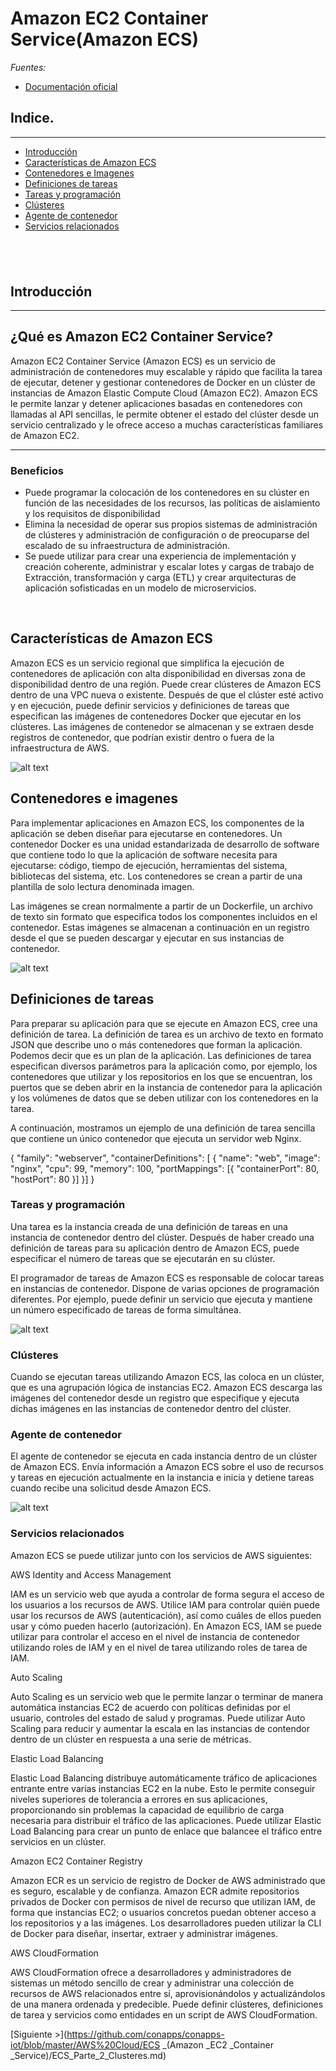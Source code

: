 Amazon EC2 Container Service(Amazon ECS)
===

*Fuentes:*
- [Documentación oficial](http://docs.aws.amazon.com/es_es/AmazonECS/latest/developerguide/Welcome.html)




## Indice.
---
- [Introducción](#introducción)
- [Características de Amazon ECS](#características-de-amazon-ecs)
- [Contenedores e Imagenes](#contenedores-e-imagenes)
- [Definiciones de tareas](#definiciones-de-tareas)
- [Tareas y programación](#tareas-y-programación)
- [Clústeres](#clústeres)
- [Agente de contenedor](#agente-de-contenedor)
- [Servicios relacionados](#servicios-relacionados)


&nbsp;
---
## Introducción ##
---
¿Qué es Amazon EC2 Container Service?   
---
Amazon EC2 Container Service (Amazon ECS) es un servicio de administración de contenedores muy escalable y rápido que facilita la tarea de ejecutar, detener y gestionar contenedores de Docker en un clúster de instancias de Amazon Elastic Compute Cloud (Amazon EC2).
Amazon ECS le permite lanzar y detener aplicaciones basadas en contenedores con llamadas al API sencillas, le permite obtener el estado del clúster desde un servicio centralizado y le ofrece acceso a muchas características familiares de Amazon EC2.
***************

### Beneficios
* Puede programar la colocación de los contenedores en su clúster en función de las necesidades de los recursos, las políticas de aislamiento y los requisitos de disponibilidad
* Elimina la necesidad de operar sus propios sistemas de administración de clústeres y administración de configuración o de preocuparse del escalado de su infraestructura de administración.
* Se puede utilizar para crear una experiencia de implementación y creación coherente, administrar y escalar lotes y cargas de trabajo de Extracción, transformación y carga (ETL) y crear arquitecturas de aplicación sofisticadas en un modelo de microservicios.


&nbsp;
## Características de Amazon ECS

Amazon ECS es un servicio regional que simplifica la ejecución de contenedores de aplicación con alta disponibilidad en diversas zona de disponibilidad dentro de una región. Puede crear clústeres de Amazon ECS dentro de una VPC nueva o existente.
Después de que el clúster esté activo y en ejecución, puede definir servicios y definiciones de tareas que especifican las imágenes de contenedores Docker que ejecutar en los clústeres. Las imágenes de contenedor se almacenan y se extraen desde registros de contenedor, que podrían existir dentro o fuera de la infraestructura de AWS.


![alt text](./images/overview.png)


## Contenedores e imagenes

Para implementar aplicaciones en Amazon ECS, los componentes de la aplicación se deben diseñar para ejecutarse en contenedores. Un contenedor Docker es una unidad estandarizada de desarrollo de software que contiene todo lo que la aplicación de software necesita para ejecutarse: código, tiempo de ejecución, herramientas del sistema, bibliotecas del sistema, etc. Los contenedores se crean a partir de una plantilla de solo lectura denominada imagen.

Las imágenes se crean normalmente a partir de un Dockerfile, un archivo de texto sin formato que especifica todos los componentes incluidos en el contenedor. Estas imágenes se almacenan a continuación en un registro desde el que se pueden descargar y ejecutar en sus instancias de contenedor. 


![alt text](./images/overview-containers.png)


## Definiciones de tareas

Para preparar su aplicación para que se ejecute en Amazon ECS, cree una definición de tarea. La definición de tarea es un archivo de texto en formato JSON que describe uno o más contenedores que forman la aplicación. Podemos decir que es un plan de la aplicación. Las definiciones de tarea especifican diversos parámetros para la aplicación como, por ejemplo, los contenedores que utilizar y los repositorios en los que se encuentran, los puertos que se deben abrir en la instancia de contenedor para la aplicación y los volúmenes de datos que se deben utilizar con los contenedores en la tarea.

A continuación, mostramos un ejemplo de una definición de tarea sencilla que contiene un único contenedor que ejecuta un servidor web Nginx. 

{
      "family": "webserver",
      "containerDefinitions": [
      {
              "name": "web",
              "image": "nginx",
              "cpu": 99,
              "memory": 100,
              "portMappings": [{
                      "containerPort": 80,
                      "hostPort": 80
              }]
      }]
}



### Tareas y programación


Una tarea es la instancia creada de una definición de tareas en una instancia de contenedor dentro del clúster. Después de haber creado una definición de tareas para su aplicación dentro de Amazon ECS, puede especificar el número de tareas que se ejecutarán en su clúster.

El programador de tareas de Amazon ECS es responsable de colocar tareas en instancias de contenedor. Dispone de varias opciones de programación diferentes. Por ejemplo, puede definir un servicio que ejecuta y mantiene un número especificado de tareas de forma simultánea.


![alt text](./images/overview-service.png)

### Clústeres

Cuando se ejecutan tareas utilizando Amazon ECS, las coloca en un clúster, que es una agrupación lógica de instancias EC2. Amazon ECS descarga las imágenes del contenedor desde un registro que especifique y ejecuta dichas imágenes en las instancias de contenedor dentro del clúster.

### Agente de contenedor

El agente de contenedor se ejecuta en cada instancia dentro de un clúster de Amazon ECS. Envía información a Amazon ECS sobre el uso de recursos y tareas en ejecución actualmente en la instancia e inicia y detiene tareas cuando recibe una solicitud desde Amazon ECS.

![alt text](./images/overview-clusteragent.png)


### Servicios relacionados

Amazon ECS se puede utilizar junto con los servicios de AWS siguientes:

  AWS Identity and Access Management
  
IAM es un servicio web que ayuda a controlar de forma segura el acceso de los usuarios a los recursos de AWS. Utilice IAM para controlar quién puede usar los recursos de AWS (autenticación), así como cuáles de ellos pueden usar y cómo pueden hacerlo (autorización). En Amazon ECS, IAM se puede utilizar para controlar el acceso en el nivel de instancia de contenedor utilizando roles de IAM y en el nivel de tarea utilizando roles de tarea de IAM.
  
  Auto Scaling
  
Auto Scaling es un servicio web que le permite lanzar o terminar de manera automática instancias EC2 de acuerdo con políticas definidas por el usuario, controles del estado de salud y programas. Puede utilizar Auto Scaling para reducir y aumentar la escala en las instancias de contendor dentro de un clúster en respuesta a una serie de métricas.

  Elastic Load Balancing
  
Elastic Load Balancing distribuye automáticamente tráfico de aplicaciones entrante entre varias instancias EC2 en la nube. Esto le permite conseguir niveles superiores de tolerancia a errores en sus aplicaciones, proporcionando sin problemas la capacidad de equilibrio de carga necesaria para distribuir el tráfico de las aplicaciones. Puede utilizar Elastic Load Balancing para crear un punto de enlace que balancee el tráfico entre servicios en un clúster.

  Amazon EC2 Container Registry

Amazon ECR es un servicio de registro de Docker de AWS administrado que es seguro, escalable y de confianza. Amazon ECR admite repositorios privados de Docker con permisos de nivel de recurso que utilizan IAM, de forma que instancias EC2; o usuarios concretos puedan obtener acceso a los repositorios y a las imágenes. Los desarrolladores pueden utilizar la CLI de Docker para diseñar, insertar, extraer y administrar imágenes. 


  AWS CloudFormation
  
AWS CloudFormation ofrece a desarrolladores y administradores de sistemas un método sencillo de crear y administrar una colección de recursos de AWS relacionados entre sí, aprovisionándolos y actualizándolos de una manera ordenada y predecible. Puede definir clústeres, definiciones de tarea y servicios como entidades en un script de AWS CloudFormation. 

[Siguiente >](https://github.com/conapps/conapps-iot/blob/master/AWS%20Cloud/ECS _(Amazon _EC2 _Container _Service)/ECS_Parte_2_Clusteres.md)
